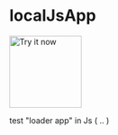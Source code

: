 
# localJsApp 
<!-- <a style="width: 216px; heigh: 58px;" target="_blank" href="http://somelink"><img style="margin-left: 200px;" alt="Try it now" src="https://raw.github.com/GoogleChrome/chrome-app-samples/master/tryitnowbutton_small.png" title="Click here to install this sample from the Chrome Web Store"></img></a> -->

<a style="width: 128px; heigh: 128px;" target="_blank" href="http://somelink"><img height="128px" width="128px" style="width: 128px; height: 128px;" alt="Try it now" src="http://simpleicon.com/wp-content/uploads/cloud-download-2.png" title="Click here to install this sample from the Chrome Web Store"></img></a>

test "loader app" in Js ( .. )
